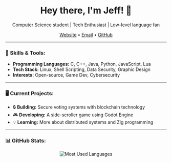 <!---
<p align="center">
  <img src="https://github.com/voidashi.png" width="150px" alt="Profile Picture">
</p>
--->

<h1 align="center">Hey there, I'm Jeff! 👋</h1>

<p align="center">
  Computer Science student | Tech Enthusiast | Low-level language fan
</p>

<p align="center">
  <a href="https://虚.net" target="_blank">Website</a> •
  <a href="mailto:jeffmbueno@duck.com" target="_blank">Email</a> •
  <a href="https://github.com/voidashi target="_blank">GitHub</a>
</p>

---

### 🔧 Skills & Tools:
- **Programming Languages:** C, C++, Java, Python, JavaScript, Lua
- **Tech Stack:** Linux, Shell Scripting, Data Security, Graphic Design
- **Interests:** Open-source, Game Dev, Cybersecurity

---

### 🖥️ Current Projects:
- 🔒 **Building:** Secure voting systems with blockchain technology
- 🎮 **Developing:** A side-scroller game using Godot Engine
- 💡 **Learning:** More about distributed systems and Zig programming

---

### 📊 GitHub Stats:

<!---
<p align="center">
  <img src="https://github-readme-stats.vercel.app/api?username=voidashi&show_icons=true&theme=dark" alt="GitHub Stats">
</p>
--->
<p align="center">
  <img src="https://github-readme-stats.vercel.app/api/top-langs/?username=voidashi&layout=compact&theme=dark" alt="Most Used Languages">
</p>
